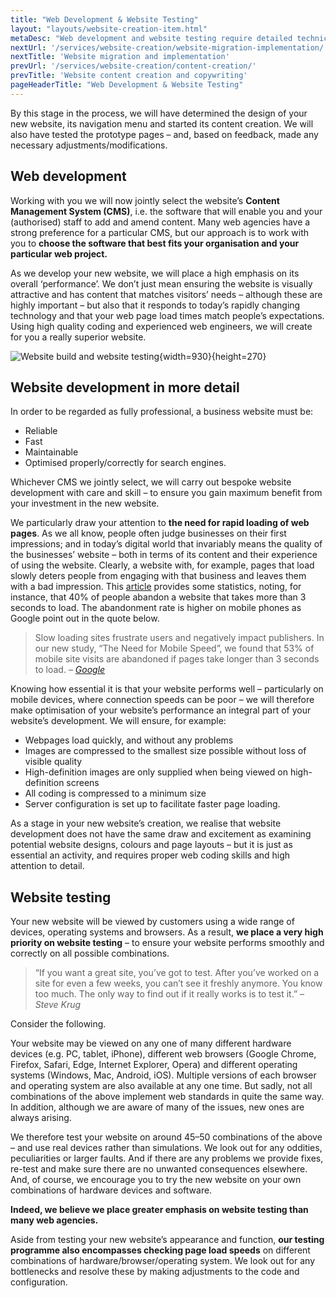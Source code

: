 ```yaml
---
title: "Web Development & Website Testing"
layout: "layouts/website-creation-item.html"
metaDesc: "Web development and website testing require detailed technical skills and experience if they are to be done well. AttractMore can offer this service to you.	"
nextUrl: '/services/website-creation/website-migration-implementation/'
nextTitle: 'Website migration and implementation'
prevUrl: '/services/website-creation/content-creation/'
prevTitle: 'Website content creation and copywriting'
pageHeaderTitle: "Web Development & Website Testing"
---
```

By this stage in the process, we will have determined the design of your new website, its navigation menu and started its content creation. We will also have tested the prototype pages – and, based on feedback, made any necessary adjustments/modifications.

## Web development

Working with you we will now jointly select the website’s **Content Management System (CMS)**, i.e. the software that will enable you and your (authorised) staff to add and amend content. Many web agencies have a strong preference for a particular CMS, but our approach is to work with you to **choose the software that best fits your organisation and your particular web project.**

As we develop your new website, we will place a high emphasis on its overall ‘performance’. We don’t just mean ensuring the website is visually attractive and has content that matches visitors’ needs – although these are highly important – but also that it responds to today’s rapidly changing technology and that your web page load times match people’s expectations. Using high quality coding and experienced web engineers, we will create for you a really superior website.

![Website build and website testing](/optim/services/website-build-test.jpg){width=930}{height=270}

## Website development in more detail

In order to be regarded as fully professional, a business website must be:

*   Reliable
*   Fast
*   Maintainable
*   Optimised properly/correctly for search engines.

Whichever CMS we jointly select, we will carry out bespoke website development with care and skill – to ensure you gain maximum benefit from your investment in the new website.

We particularly draw your attention to **the need for rapid loading of web pages**. As we all know, people often judge businesses on their first impressions; and in today’s digital world that invariably means the quality of the businesses’ website – both in terms of its content and their experience of using the website. Clearly, a website with, for example, pages that load slowly deters people from engaging with that business and leaves them with a bad impression. This [article](https://blog.kissmetrics.com/loading-time/) provides some statistics, noting, for instance, that 40% of people abandon a website that takes more than 3 seconds to load. The abandonment rate is higher on mobile phones as Google point out in the quote below.

> Slow loading sites frustrate users and negatively impact publishers. In our new study, “The Need for Mobile Speed”, we found that 53% of mobile site visits are abandoned if pages take longer than 3 seconds to load. – *[Google](https://web.dev/why-speed-matters/)*

Knowing how essential it is that your website performs well – particularly on mobile devices, where connection speeds can be poor – we will therefore make optimisation of your website’s performance an integral part of your website’s development. We will ensure, for example:

*   Webpages load quickly, and without any problems
*   Images are compressed to the smallest size possible without loss of visible quality
*   High-definition images are only supplied when being viewed on high-definition screens
*   All coding is compressed to a minimum size
*   Server configuration is set up to facilitate faster page loading.

As a stage in your new website’s creation, we realise that website development does not have the same draw and excitement as examining potential website designs, colours and page layouts – but it is just as essential an activity, and requires proper web coding skills and high attention to detail.

## Website testing

Your new website will be viewed by customers using a wide range of devices, operating systems and browsers. As a result, **we place a very high priority on website testing** – to ensure your website performs smoothly and correctly on all possible combinations.

> “If you want a great site, you’ve got to test. After you’ve worked on a site for even a few weeks, you can’t see it freshly anymore. You know too much. The only way to find out if it really works is to test it.” – *Steve Krug*

Consider the following.

Your website may be viewed on any one of many different hardware devices (e.g. PC, tablet, iPhone), different web browsers (Google Chrome, Firefox, Safari, Edge, Internet Explorer, Opera) and different operating systems (Windows, Mac, Android, iOS). Multiple versions of each browser and operating system are also available at any one time. But sadly, not all combinations of the above implement web standards in quite the same way. In addition, although we are aware of many of the issues, new ones are always arising.

We therefore test your website on around 45–50 combinations of the above – and use real devices rather than simulations. We look out for any oddities, peculiarities or larger faults. And if there are any problems we provide fixes, re-test and make sure there are no unwanted consequences elsewhere. And, of course, we encourage you to try the new website on your own combinations of hardware devices and software.

**Indeed, we believe we place greater emphasis on website testing than many web agencies.**

Aside from testing your new website’s appearance and function, **our testing programme also encompasses checking page load speeds** on different combinations of hardware/browser/operating system. We look out for any bottlenecks and resolve these by making adjustments to the code and configuration.
